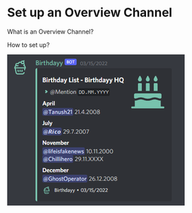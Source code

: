 # Set up an Overview Channel

What is an Overview Channel?

How to set up?

![](<../../.gitbook/assets/image (2).png>)
